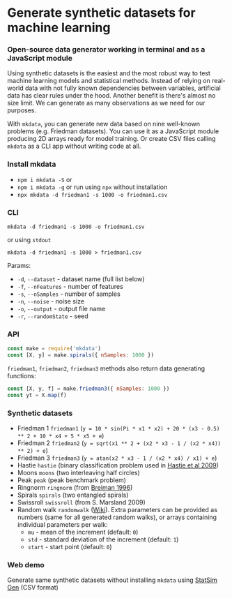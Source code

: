 # Generate synthetic datasets for machine learning

### Open-source data generator working in terminal and as a JavaScript module

Using synthetic datasets is the easiest and the most robust way to test machine learning models and statistical methods. Instead of relying on real-world data with not fully known dependencies between variables, artificial data has clear rules under the hood. Another benefit is there's almost no size limit. We can generate as many observations as we need for our purposes. 

With `mkdata`, you can generate new data based on nine well-known problems (e.g. Friedman datasets). You can use it as a JavaScript module producing 2D arrays ready for model training. Or create CSV files calling `mkdata` as a CLI app without writing code at all.

### Install mkdata
- `npm i mkdata -S` or
- `npm i mkdata -g` or run using `npx` without installation
- `npx mkdata -d friedman1 -s 1000 -o friedman1.csv`

### CLI
```
mkdata -d friedman1 -s 1000 -o friedman1.csv
```
or using `stdout`
```
mkdata -d friedman1 -s 1000 > friedman1.csv
```

Params:
- `-d`, `--dataset` - dataset name (full list below)
- `-f`, `--nFeatures` - number of features
- `-s`, `--nSamples` - number of samples
- `-n`, `--noise` - noise size
- `-o`, `--output` - output file name
- `-r`, `--randomState` - seed

### API
```javascript
const make = require('mkdata')
const [X, y] = make.spirals({ nSamples: 1000 })
```

`friedman1`, `friedman2`, `friedman3` methods also return data generating functions:
```javascript
const [X, y, f] = make.friedman3({ nSamples: 1000 })
const yt = X.map(f)
```

### Synthetic datasets
- Friedman 1 `friedman1` (`y = 10 * sin(Pi * x1 * x2) + 20 * (x3 - 0.5) ** 2 + 10 * x4 + 5 * x5 + e`)
- Friedman 2 `friedman2` (`y = sqrt(x1 ** 2 + (x2 * x3 - 1 / (x2 * x4)) ** 2) + e`)
- Friedman 3 `friedman3` (`y = atan(x2 * x3 - 1 / (x2 * x4) / x1) + e`)
- Hastie `hastie` (binary classification problem used in [Hastie et al 2009](https://web.stanford.edu/~hastie/Papers/ESLII.pdf))
- Moons `moons` (two interleaving half circles)
- Peak `peak` (peak benchmark problem)
- Ringnorm `ringnorm` (from [Breiman 1996](http://docs.salford-systems.com/BIAS_VARIANCE_ARCING.pdf))
- Spirals `spirals` (two entangled spirals)
- Swissroll `swissroll` (from S. Marsland 2009)
- Random walk `randomwalk` ([Wiki](https://en.m.wikipedia.org/wiki/Random_walk)). Extra parameters can be provided as numbers (same for all generated random walks), or arrays containing individual parameters per walk: 
  - `mu` - mean of the increment (default: `0`) 
  - `std` - standard deviation of the increment (default: `1`)
  - `start` - start point (default: `0`)

### Web demo
Generate same synthetic datasets without installing `mkdata` using [StatSim Gen](https://statsim.com/gen/) (CSV format)

